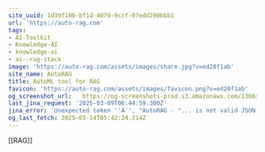 ```yaml
---
site_uuid: 1d39f10b-bf1d-4079-9ccf-07edd290bbb1
url: 'https://auto-rag.com'
tags:
- AI-Toolkit
- Knowledge-AI
- knowledge-ai
- ai--rag-stack
image: 'https://auto-rag.com/assets/images/share.jpg?v=ed20f1ab'
site_name: AutoRAG
title: AutoML tool for RAG
favicon: 'https://auto-rag.com/assets/images/favicon.png?v=ed20f1ab'
og_screenshot_url:   https://og-screenshots-prod.s3.amazonaws.com/1366x768/80/false/d2da8633d09a9e301907b9a378d17816df77e5065f2dd7cb632c2d286c5ea706.jpeg
last_jina_request: '2025-03-09T06:44:59.300Z'
jina_error: 'Unexpected token ''A'', "AutoRAG - "... is not valid JSON'
og_last_fetch: 2025-03-14T05:42:24.214Z
---
```

[[RAG]]
